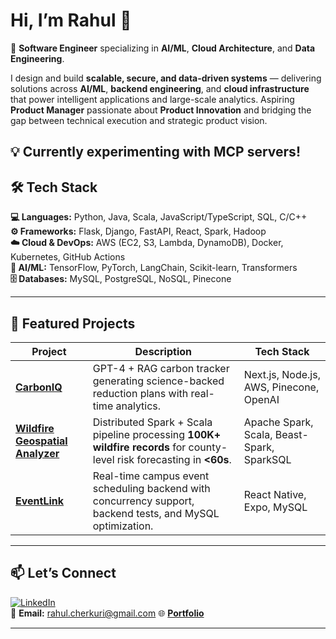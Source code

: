 # Hi, I’m Rahul 👋

🚀 **Software Engineer** specializing in **AI/ML**, **Cloud Architecture**, and **Data Engineering**.

I design and build **scalable, secure, and data-driven systems** — delivering solutions across **AI/ML**, **backend engineering**, and **cloud infrastructure** that power intelligent applications and large-scale analytics. Aspiring **Product Manager** passionate about **Product Innovation** and bridging the gap between technical execution and strategic product vision.

💡 Currently experimenting with **MCP servers**!
---

## 🛠 Tech Stack

**💻 Languages:** Python, Java, Scala, JavaScript/TypeScript, SQL, C/C++  
**⚙️ Frameworks:** Flask, Django, FastAPI, React, Spark, Hadoop  
**☁️ Cloud & DevOps:** AWS (EC2, S3, Lambda, DynamoDB), Docker, Kubernetes, GitHub Actions  
**🤖 AI/ML:** TensorFlow, PyTorch, LangChain, Scikit-learn, Transformers  
**🗄 Databases:** MySQL, PostgreSQL, NoSQL, Pinecone  

---

## 📌 Featured Projects

| Project | Description | Tech Stack |
|---------|-------------|------------|
| [**CarbonIQ**](https://github.com/rahulcherkuri/carboniq-ai) | GPT-4 + RAG carbon tracker generating science-backed reduction plans with real-time analytics. | Next.js, Node.js, AWS, Pinecone, OpenAI |
| [**Wildfire Geospatial Analyzer**](https://github.com/rahulcherkuri/wildfire-spark-analyzer) | Distributed Spark + Scala pipeline processing **100K+ wildfire records** for county-level risk forecasting in **<60s**. | Apache Spark, Scala, Beast-Spark, SparkSQL |
| [**EventLink**](https://github.com/jennysdao/EventLink) | Real-time campus event scheduling backend with concurrency support, backend tests, and MySQL optimization. | React Native, Expo, MySQL |

---

## 📫 Let’s Connect

[![LinkedIn](https://img.shields.io/badge/LinkedIn-blue?logo=linkedin&logoColor=white)](https://linkedin.com/in/rahulcherkuri)  
📧 **Email:** [rahul.cherkuri@gmail.com](mailto:rahul.cherkuri@gmail.com)
🌐 [**Portfolio**]([https://rahulcherkuri.com](https://rahulcherkuri.netlify.app/))

---
